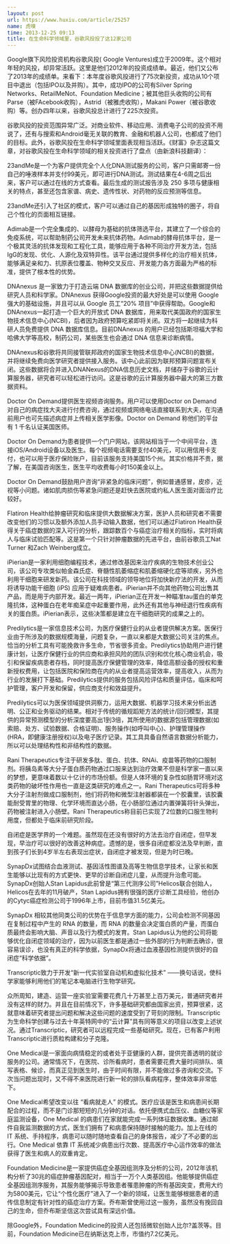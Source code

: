 ```yaml
---
layout: post
url: https://www.huxiu.com/article/25257
name: 虎嗅
time: 2013-12-25 09:13
title: 在生命科学领域里，谷歌风投投了这12家公司
---
```

Google旗下风险投资机构谷歌风投( Google Ventures)成立于2009年。这个相对年轻的风投，却异常活跃。这里是他们2012年的投资成绩单。最近，他们又公布了2013年的成绩单。来看下：本年度谷歌风投进行了75次新投资，成功从10个项目中退出（包括IPO以及并购）。其中，成功IPO的公司有Silver Spring Networks、RetailMeNot、Foundation Medicine；被其他巨头收购的公司有Parse（被FAcebook收购），Astrid（被雅虎收购），Makani Power（被谷歌收购）等。创办四年以来，谷歌风投总计进行了225次投资。

谷歌风投的投资范围异常广泛。对商业软件、移动应用、消费电子公司的投资不用说了，还有与搜索和Android毫无关联的教育、金融和机器人公司，也都成了他们的目标。此外，谷歌风投在生命科学领域里面表现相当活跃。《财富》杂志这篇文章，对谷歌风投在生命科学领域的相关投资进行了盘点（由新浪科技翻译）：

23andMe是一个为客户提供完全个人化DNA测试服务的公司，客户只需邮寄一份自己的唾液样本并支付99美元，即可进行DNA测试。测试结果在4-6周之后出来，客户可以通过在线的方式查看。最后生成的测试报告涉及 250 多项与健康相关的特点，甚至还包含家谱、病史、遗传性状、对药物的反应预测等信息。

23andMe还引入了社区的模式，客户可以通过自己的基因形成独特的圈子，将自己个性化的页面相互链接。

Adimab是一个完全集成的、以酵母为基础的抗体筛选平台，其建立了一个综合的免疫系统，可以帮助制药公司开发未来抗体药物。Adimab的酵母抗体平台，是一个极其灵活的抗体发现和工程化工具，能够应用于各种不同治疗开发方法，包括IgG的发现、优化、人源化及双特异性。该平台通过提供多样化的治疗相关抗体，能够满足亲和力、抗原表位覆盖、物种交叉反应、开发能力各方面最为严格的标准，提供了根本性的优势。

DNAnexus 是一家致力于打造云端 DNA 数据库的创业公司，并把这些数据提供给研究人员和科学家。DNAnexus 获得Google投资的最大好处是可以使用 Google 强大的基础设施，并且可以从 Google 员工“20% 项目”中获得帮助。Google和DNAnexus一起打造一个巨大的开放式 DNA 数据库，用来取代美国政府的国家生物技术信息中心(NCBI)，后者因为政府预算吃紧即将关闭。双方将一起继续为科研人员免费提供 DNA 数据库信息。目前DNAnexus 的用户已经包括斯坦福大学和哈佛大学等高校，制药公司，某些医生也会通过 DNA 信息来诊断病情。

DNAnexus和谷歌将共同接管联邦政府的国家生物技术信息中心(NCBI)的数据，并将继续免费向医学研究者提供接入服务。该中心此前因为联邦预算问题宣布关闭。这些数据将合并进入DNANexus的DNA信息历史文档，并储存于谷歌的云计算服务器，研究者可以轻松进行访问。这是谷歌的云计算服务器中最大的第三方数据资料。

Doctor On Demand提供医生视频咨询服务。用户可以使用Doctor on Demand 对自己的病症找大夫进行付费咨询，通过视频或网络电话直接联系到大夫，在沟通前用户也可先描述病症并上传相关医学影像。Doctor on Demand 称他们的平台有 1 千名认证美国医师。

Doctor On Demand为患者提供一个门户网站，该网站相当于一个中间平台，连接iOS/Android设备以及医生。每个视频电话需要支付40美元，可以用信用卡支付，也可以用于医疗保险账户，目前该服务支持美国15个州。其实价格并不贵，据了解，在美国咨询医生，医生平均收费每小时150美金以上。

Doctor On Demand鼓励用户咨询“非紧急的临床问题”，例如普通感冒，皮疹，近视等小问题。诸如肌肉损伤等紧急问题还是赶快去医院或约私人医生面对面治疗比较好。

Flatiron Health给肿瘤研究和临床提供大数据解决方案，医护人员和研究者不需要改变他们的习惯以及额外添加人员手动输入数据，他们可以通过Flatiron Health获得关于癌症数据的深入可行的分析，跟踪数百个与癌症治疗相关的指标，实时将病人与临床试验匹配等。这是第一个只针对肿瘤数据的先进平台，由前谷歌员工Nat Turner 和Zach Weinberg成立。

iPierian是一家利用细胞编程技术，通过修改基因来治疗疾病的生物技术创业公司，该公司专攻类似帕金森氏症、脊髓性肌萎缩症和肌萎缩硬化症等顽疾，另外也利用干细胞来研发新药。该公司在科技领域的领导地位将加快新疗法的开发，从而将诱导功能干细胞 (iPS) 应用于疑难病患者。iPierian并不向其他药物公司出售其产品，而是用于内部开发。最近一两年，iPierian正在开发一种瞄准tau蛋白的单克隆抗体，这种蛋白在老年痴呆症中起重要作用，此外还有其他与神经退行性疾病有关的蛋白质。iPierian表示，这些决策都是建立在干细胞研究的成果之上的。

Predilytics是一家信息技术公司，为医疗保健行业的从业者提供解决方案。医保行业由于所涉及的数据规模海量，问题复杂，一直以来都是大数据公司关注的焦点。恰当的分析工具有可能挽救许多生命，节省很多资金。Predilytics协助用户进行健康计划，让医疗保健行业的供应商和承担风险的团队识别和优化核心商业机会，吸引和保留疾病患者存档，同时提高医疗保健管理的效率，降低高额设备的授权和重新授权费用，让包括医院和保险商在内的从业者提高运营效率，提高收入，从而为行业的发展打下基础。Predilytics提供的服务包括风险评估和质量评估，临床和呵护管理，客户开发和保留，供应商支付和效益提升。

Predilytics可以为医保领域提供洞察力，运用大数据、机器学习技术来分析出透明、公正和业务驱动的结果。相对于传统的循规蹈矩方法的统计/回归模型，其提供的异常预测模型的分析深度要高出1到3倍，其所使用的数据源包括管理数据(如索赔、处方、试验数据、合格证明)、服务操作(如呼叫中心)、护理管理操作(HRA，即健康注册授权)以及电子医疗记录。其工具具备自然语言数据分析能力，所以可以处理结构性和非结构性的数据。

Rani Therapeutics专注于研发多肽、蛋白、抗体、RNAi、疫苗等药物的口服制剂。将胰岛素等大分子蛋白质药物通过口服来达到治疗效果不但是科学家一直以来的梦想，更意味着数以十亿计的市场份额。但是人体环境的复杂性如肠胃环境对这类药物的破坏性作用也一直是这类研究的难点之一。Rani Therapeutics可将多种大分子注射剂做成口服制剂，他们将药物和微型注射器都装在一个胶囊里，该胶囊能耐受胃里的物理、化学环境而直达小肠，在小肠部位通过内置弹簧将针头弹出，药物被注射进入小肠壁。Rani Therapeutics称目前已实现了2位数的口服生物利用度，但都处于临床前研究阶段。

自闭症是医学界的一个难题。虽然现在还没有很好的方法去治疗自闭症，但早发现，早治疗可以很好的改善这种病症。遗憾的是，很多自闭症都没法及早判断，直到孩子们长到4岁半左右表现出症状，自闭症才被发现，但是为时已晚。

SynapDx试图结合血液测试、基因活性图谱及高等生物信息学技术，让家长和医生能够以比现有的方式更快、更早的诊断自闭症儿童，从而提升治愈可能。SynapDx创始人Stan Lapidus此前曾是“第三代测序公司”Helicos联合创始人，Helicos在去年的11月破产，Stan Lapidus拥有很强的医疗诊断工具经验，他创办的Cytyc癌症检测公司于1996年上市，目前市值31.5亿美元。

SynapDx 相较其他同类公司的优势在于信息学方面的能力，公司会检测不同基因在复制过程中产生的 RNA 的数量，而 RNA 的数量会决定蛋白质的产量，而蛋白质最终会影响大脑、声音以及行为模式的发育。Stan Lapidus认为他的公司将能够优化自闭症领域的治疗，因为以前医生都是通过一些外部的行为判断去确诊，很容易误诊，也没有真正的科学依据，SynapDx将通过血液基因检测提供很好的自闭症“科学依据”。

Transcriptic致力于开发“新一代实验室自动机和虚拟化技术” ——换句话说，使科学家能够利用他们的笔记本电脑进行生物学研究。

众所周知，建造、运营一座实验室需要花费几十万甚至上百万美元，普通研究者并没有这样的财力。并且在目前情况下，许多基础研究都由国家出资，预算很紧，这就意味着研究者提出问题和解决这些问题的速度受到了苛刻的限制。Transcriptic为生命科学创建与过去十年英特网中的“云计算”具有同等意义的项目以改变上述状况。通过Transcriptic，研究者可以远程完成一些基础研究。现在，已有客户利用Transcriptic进行质粒构建和分子克隆。

One Medical是一家面向病情稳定的或者处于亚健康的人群，提供完善透明的就诊服务的公司。通常情况下，在医院、诊所看病时，患者需要花费大量时间排队、填写表格、候诊，而真正见到医生时，由于时间有限，并不能做过多咨询和交流。下次当问题出现时，又不得不来医院进行新一轮的排队看病程序，整体效率非常低下。

One Medical希望改变以往 “看病就走人” 的模式。医疗应该是医生和病患间长期配合的过程，而不是门诊那短短的几分钟的对话。依托便携式血压仪、血糖仪等家庭监测设备，One Medical 的病患们在家就能完成一系列体征数据收集。通过邮件自我监测数据的方式，医生们拥有了和病患保持随时接触的能力。加上在线的 IT 系统、手持程序，病患可以随时随地查看自己的身体报告，减少了不必要的出行。One Medical 依靠 IT 系统减少病患出行次数、提高医疗中心运作效率的做法获得了医生和病人的双重肯定。

Foundation Medicine是一家提供癌症全基因组测序及分析的公司，2012年该机构分析了30兆的癌症肿瘤基因配对，相当于一万个人类基因组。他能够提供癌症全基因组测序服务，其服务能够揭示导致患者罹患肿瘤的所有基因突变，费用大约为5800美元，它让“个性化医疗”进入了一个新的领域，让医生能够根据患者的遗传信息制定有针对性的癌症治疗方案。乔布斯曾使用过这一服务，虽然没有挽回自己的生命，但乔布斯坚信这次尝试具有深远价值。

除Google外，Foundation Medicine的投资人还包括微软创始人比尔?盖茨等。目前，Foundation Medicine已在纳斯达克上市，市值约7.2亿美元。

